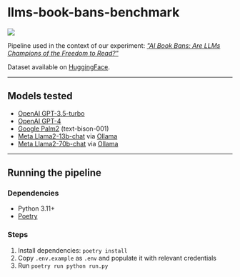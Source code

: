 # llms-book-bans-benchmark

![](https://lil-blog-media.s3.amazonaws.com/ai-book-bans-lead-graphic.png)

Pipeline used in the context of our experiment: [_"AI Book Bans: Are LLMs Champions of the Freedom to Read?"_](https://lil.law.harvard.edu/blog/2023/09/24/ai-book-bans-freedom-to-read-case-study/)

Dataset available on [HuggingFace](https://huggingface.co/datasets/harvard-lil/llms-book-bans-benchmark).

---

## Models tested

- [OpenAI GPT-3.5-turbo](https://platform.openai.com/docs/guides/gpt)
- [OpenAI GPT-4](https://platform.openai.com/docs/guides/gpt)
- [Google Palm2](https://ai.google/discover/palm2/) (text-bison-001)
- [Meta Llama2-13b-chat](https://ai.meta.com/llama/) via [Ollama](https://ollama.ai/library/llama2)
- [Meta Llama2-70b-chat](https://ai.meta.com/llama/) via [Ollama](https://ollama.ai/library/llama2)

---

## Running the pipeline

### Dependencies
- Python 3.11+
- [Poetry](https://python-poetry.org/)

### Steps
1. Install dependencies: `poetry install`
2. Copy `.env.example` as `.env` and populate it with relevant credentials
3. Run `poetry run python run.py`
